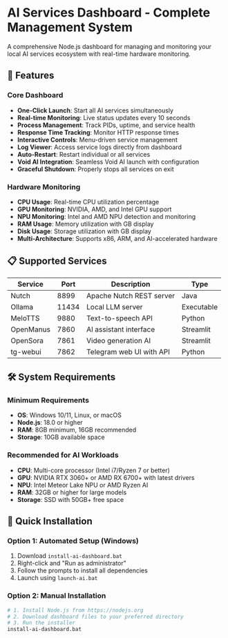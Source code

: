 # AI Services Dashboard - Complete Management System

A comprehensive Node.js dashboard for managing and monitoring your local AI services ecosystem with real-time hardware monitoring.

## 🚀 Features

### **Core Dashboard**
- **One-Click Launch**: Start all AI services simultaneously
- **Real-time Monitoring**: Live status updates every 10 seconds
- **Process Management**: Track PIDs, uptime, and service health
- **Response Time Tracking**: Monitor HTTP response times
- **Interactive Controls**: Menu-driven service management
- **Log Viewer**: Access service logs directly from dashboard
- **Auto-Restart**: Restart individual or all services
- **Void AI Integration**: Seamless Void AI launch with configuration
- **Graceful Shutdown**: Properly stops all services on exit

### **Hardware Monitoring**
- **CPU Usage**: Real-time CPU utilization percentage
- **GPU Monitoring**: NVIDIA, AMD, and Intel GPU support
- **NPU Monitoring**: Intel and AMD NPU detection and monitoring
- **RAM Usage**: Memory utilization with GB display
- **Disk Usage**: Storage utilization with GB display
- **Multi-Architecture**: Supports x86, ARM, and AI-accelerated hardware

## 📋 Supported Services

| Service | Port | Description | Type |
|---------|------|-------------|------|
| Nutch | 8899 | Apache Nutch REST server | Java |
| Ollama | 11434 | Local LLM server | Executable |
| MeloTTS | 9880 | Text-to-speech API | Python |
| OpenManus | 7860 | AI assistant interface | Streamlit |
| OpenSora | 7861 | Video generation AI | Streamlit |
| tg-webui | 7862 | Telegram web UI with API | Python |

## 🛠️ System Requirements

### **Minimum Requirements**
- **OS**: Windows 10/11, Linux, or macOS
- **Node.js**: 18.0 or higher
- **RAM**: 8GB minimum, 16GB recommended
- **Storage**: 10GB available space

### **Recommended for AI Workloads**
- **CPU**: Multi-core processor (Intel i7/Ryzen 7 or better)
- **GPU**: NVIDIA RTX 3060+ or AMD RX 6700+ with latest drivers
- **NPU**: Intel Meteor Lake NPU or AMD Ryzen AI
- **RAM**: 32GB or higher for large models
- **Storage**: SSD with 50GB+ free space

## 🎯 Quick Installation

### **Option 1: Automated Setup (Windows)**
1. Download `install-ai-dashboard.bat`
2. Right-click and "Run as administrator"
3. Follow the prompts to install all dependencies
4. Launch using `launch-ai.bat`

### **Option 2: Manual Installation**
```bash
# 1. Install Node.js from https://nodejs.org
# 2. Download dashboard files to your preferred directory
# 3. Run the installer
install-ai-dashboard.bat